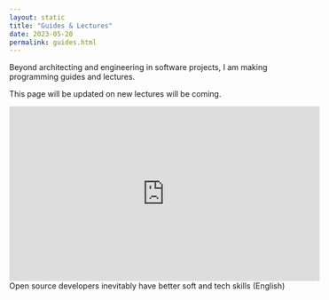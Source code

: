 ```yaml
---
layout: static
title: "Guides & Lectures"
date: 2023-05-28
permalink: guides.html
---
```

Beyond architecting and engineering in software projects, I am making programming guides and lectures.

This page will be updated on new lectures will be coming.

<iframe width="560" height="315" src="https://www.youtube.com/embed/VtX7IpCHMS8" title="YouTube video player" frameborder="0" allow="accelerometer; autoplay; clipboard-write; encrypted-media; gyroscope; picture-in-picture; web-share" allowfullscreen></iframe>
Open source developers inevitably have better soft and tech skills (English)
